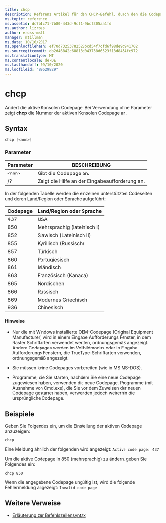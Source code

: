 ```yaml
---
title: chcp
description: Referenz Artikel für den CHCP-Befehl, durch den die Codepage der aktiven Konsole geändert wird.
ms.topic: reference
ms.assetid: dc7b1c71-7b80-443d-9cf1-9bcf305aa1fd
ms.author: lizross
author: eross-msft
manager: mtillman
ms.date: 10/16/2017
ms.openlocfilehash: ef70d73253782528bcd54f7cfd6f98de9d941702
ms.sourcegitcommit: db2d46842c68813d043738d6523f13d8454fc972
ms.translationtype: MT
ms.contentlocale: de-DE
ms.lasthandoff: 09/10/2020
ms.locfileid: "89629829"
---
```

# <a name="chcp"></a>chcp

Ändert die aktive Konsolen Codepage. Bei Verwendung ohne Parameter zeigt **chcp** die Nummer der aktiven Konsolen Codepage an.

## <a name="syntax"></a>Syntax

```
chcp [<nnn>]
```

### <a name="parameters"></a>Parameter

| Parameter | BESCHREIBUNG |
| --------- | ----------- |
| `<nnn>` | Gibt die Codepage an. |
| /? | Zeigt die Hilfe an der Eingabeaufforderung an. |

In der folgenden Tabelle werden die einzelnen unterstützten Codeseiten und deren Land/Region oder Sprache aufgeführt:

| Codepage | Land/Region oder Sprache |
| --------- | -------------------------- |
| 437 | USA |
| 850 | Mehrsprachig (lateinisch I) |
| 852 | Slawisch (Lateinisch II) |
| 855 | Kyrillisch (Russisch) |
| 857 | Türkisch |
| 860 | Portugiesisch |
| 861 | Isländisch |
| 863 | Französisch (Kanada) |
| 865 | Nordischen |
| 866 | Russisch |
| 869 | Modernes Griechisch |
| 936 | Chinesisch |

#### <a name="remarks"></a>Hinweise

- Nur die mit Windows installierte OEM-Codepage (Original Equipment Manufacturer) wird in einem Eingabe Aufforderungs Fenster, in dem Raster Schriftarten verwendet werden, ordnungsgemäß angezeigt. Andere Codepages werden im Vollbildmodus oder in Eingabe Aufforderungs Fenstern, die TrueType-Schriftarten verwenden, ordnungsgemäß angezeigt.

- Sie müssen keine Codepages vorbereiten (wie in MS MS-DOS).

- Programme, die Sie starten, nachdem Sie eine neue Codepage zugewiesen haben, verwenden die neue Codepage. Programme (mit Ausnahme von Cmd.exe), die Sie vor dem Zuweisen der neuen Codepage gestartet haben, verwenden jedoch weiterhin die ursprüngliche Codepage.

## <a name="examples"></a>Beispiele

Geben Sie Folgendes ein, um die Einstellung der aktiven Codepage anzuzeigen:

```
chcp
```

Eine Meldung ähnlich der folgenden wird angezeigt: `Active code page: 437`

Um die aktive Codepage in 850 (mehrsprachig) zu ändern, geben Sie Folgendes ein:

```
chcp 850
```

Wenn die angegebene Codepage ungültig ist, wird die folgende Fehlermeldung angezeigt: `Invalid code page`

## <a name="additional-references"></a>Weitere Verweise

- [Erläuterung zur Befehlszeilensyntax](command-line-syntax-key.md)
